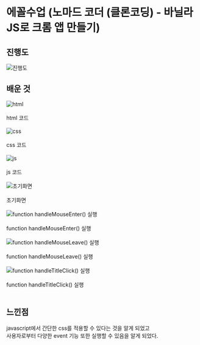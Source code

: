 # 에꼴수업 (노마드 코더 (클론코딩) - 바닐라 JS로 크롬 앱 만들기)


## 진행도
![진행도](https://github.com/yeong02/ecole/assets/70323506/3ba65994-3ee9-4b1a-b71e-e3e29f66fb07)

## 배운 것
![html](https://github.com/yeong02/ecole/assets/70323506/534ac4be-794b-4905-b02e-8f0886bbe0d0)
<br>
<br>
html 코드
<br>
<br>
![css](https://github.com/yeong02/ecole/assets/70323506/525a9c3f-9d74-4716-8db1-ff9ace91e829)
<br>
<br>
css 코드
<br>
<br>
![js](https://github.com/yeong02/ecole/assets/70323506/404a65fd-a1ea-4806-b661-fb0408c8254e)
<br>
<br>
js 코드
<br>
<br>
![초기화면](https://github.com/yeong02/ecole/assets/70323506/76c4b697-f31c-451c-978b-306f1b8c5ffc)
<br>
<br>
초기화면
<br>
<br>
![function handleMouseEnter() 실행](https://github.com/yeong02/ecole/assets/70323506/ae6986a9-e76b-432f-8d47-b9d2f2bdaf73)
<br>
<br>
function handleMouseEnter() 실행
<br>
<br>
![function handleMouseLeave() 실행](https://github.com/yeong02/ecole/assets/70323506/af8496d0-1895-4fe5-afd1-8fdae5f025da)
<br>
<br>
function handleMouseLeave() 실행
<br>
<br>
![function handleTitleClick() 실행](https://github.com/yeong02/ecole/assets/70323506/8d074a28-9353-426d-9be2-ea5bffa634d7)
<br>
<br>
function handleTitleClick() 실행
<br>
<br>

## 느낀점
javascript에서 간단한 css를 적용할 수 있다는 것을 알게 되었고
<br>
사용자로부터 다양한 event 기능 또한 실행할 수 있음을 알게 되었다.

